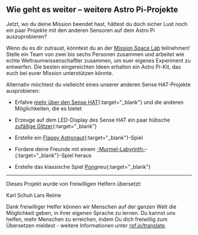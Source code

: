 ## Wie geht es weiter – weitere Astro Pi-Projekte

Jetzt, wo du deine Mission beendet hast, hättest du doch sicher Lust noch ein paar Projekte mit den anderen Sensoren auf dem Astro Pi auszuprobieren?

Wenn du es dir zutraust, könntest du an der [Mission Space Lab](https://astro-pi.org/missions/space-lab/) teilnehmen! Stelle ein Team von zwei bis sechs Personen zusammen und arbeitet wie echte Weltraumwissenschaftler zusammen, um euer eigenes Experiment zu entwerfen. Die besten eingereichten Ideen erhalten ein Astro Pi-Kit, das euch bei eurer Mission unterstützen könnte.

Alternativ möchtest du vielleicht eines unserer anderen Sense HAT-Projekte ausprobieren:

+ Erfahre [mehr über den Sense HAT](https://projects.raspberrypi.org/de-DE/projects/getting-started-with-the-sense-hat){:target="_blank"} und die anderen Möglichkeiten, die es bietet

+ Erzeuge auf dem LED-Display des Sense HAT ein paar hübsche [zufällige Glitzer](https://projects.raspberrypi.org/de-DE/projects/sense-hat-random-sparkles){:target="_blank"}

+ Erstelle ein [Flappy Astronaut](https://projects.raspberrypi.org/de-DE/projects/flappy-astronaut){:target="_blank"}-Spiel

+ Fordere deine Freunde mit einem [-Murmel-Labyrinth-](https://projects.raspberrypi.org/de-DE/projects/sense-hat-marble-maze)-{:target="_blank"}-Spiel heraus

+ Erstelle das klassische Spiel [Pong](https://projects.raspberrypi.org/de-DE/projects/sense-hat-pong)neu{:target="_blank"}

***
Dieses Projekt wurde von freiwilligen Helfern übersetzt:

Karl Schuh
Lars Reime

Dank freiwilliger Helfer können wir Menschen auf der ganzen Welt die Möglichkeit geben, in ihrer eigenen Sprache zu lernen. Du kannst uns helfen, mehr Menschen zu erreichen, indem Du dich freiwillig zum Übersetzen meldest - weitere Informationen unter [rpf.io/translate](https://rpf.io/translate).
